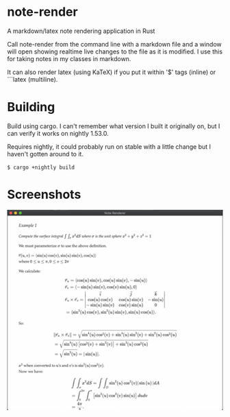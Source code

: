 # note-render
A markdown/latex note rendering application in Rust

Call note-render from the command line with a markdown file and a window will open showing realtime live changes to the file as it is modified. 
I use this for taking notes in my classes in markdown.

It can also render latex (using KaTeX) if you put it within '$' tags (inline) or ```latex (multiline).

# Building

Build using cargo. I can't remember what version I built it originally on, but I can verify it works on nightly 1.53.0.

Requires nightly, it could probably run on stable with a little change but I haven't gotten around to it.

```
$ cargo +nightly build
```

# Screenshots
![App Example](https://github.com/PfisterFactor/note-render/raw/master/appscreen.png)

